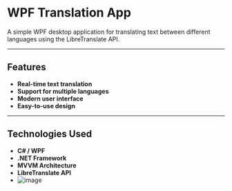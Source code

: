 # WPF Translation App

A simple WPF desktop application for translating text between different languages using the LibreTranslate API.

---

## Features

- **Real-time text translation**
- **Support for multiple languages**
- **Modern user interface**
- **Easy-to-use design**

---

## Technologies Used

- **C# / WPF**
- **.NET Framework**
- **MVVM Architecture**
- **LibreTranslate API**
- ![image](https://github.com/user-attachments/assets/5a353f0d-245b-4b22-8f7c-437cf489875f)

